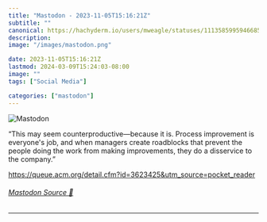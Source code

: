 ```yaml
---
title: "Mastodon - 2023-11-05T15:16:21Z"
subtitle: ""
canonical: https://hachyderm.io/users/mweagle/statuses/111358599594668528
description:
image: "/images/mastodon.png"

date: 2023-11-05T15:16:21Z
lastmod: 2024-03-09T15:24:03-08:00
image: ""
tags: ["Social Media"]

categories: ["mastodon"]
---
```

![Mastodon](/images/mastodon.png)

<p>“This may seem counterproductive—because it is. Process improvement is everyone&#39;s job, and when managers create roadblocks that prevent the people doing the work from making improvements, they do a disservice to the company.”</p><p><a href="https://queue.acm.org/detail.cfm?id=3623425&amp;utm_source=pocket_reader" target="_blank" rel="nofollow noopener noreferrer" translate="no"><span class="invisible">https://</span><span class="ellipsis">queue.acm.org/detail.cfm?id=36</span><span class="invisible">23425&amp;utm_source=pocket_reader</span></a></p>


###### [Mastodon Source 🐘](https://hachyderm.io/@mweagle/111358599594668528)

___
